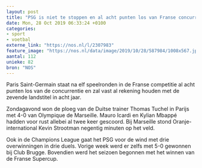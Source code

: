 ```yaml
---
layout: post
title: "PSG is niet te stoppen en al acht punten los van Franse concurrentie"
date: Mon, 28 Oct 2019 06:33:24 +0100
categories: 
- sport 
- voetbal 
externe_link: "https://nos.nl/l/2307983"
feature_image: "https://nos.nl/data/image/2019/10/28/587984/1008x567.jpg"
aantal: 112
unieke: 82
bron: "NOS"
---
```


<p>Paris Saint-Germain staat na elf speelronden in de Franse competitie al acht punten los van de concurrentie en zal vast al rekening houden met de zevende landstitel in acht jaar.</p>
<p>Zondagavond won de ploeg van de Duitse trainer Thomas Tuchel in Parijs met 4-0 van Olympique de Marseille. Mauro Icardi en Kylian Mbappé hadden voor rust allebei al twee keer gescoord. Bij Marseille stond Oranje-international Kevin Strootman negentig minuten op het veld.</p>
<p>Ook in de Champions League gaat het PSG voor de wind met drie overwinningen in drie duels. Vorige week werd er zelfs met 5-0 gewonnen bij Club Brugge. Bovendien werd het seizoen begonnen met het winnen van de Franse Supercup.</p>
